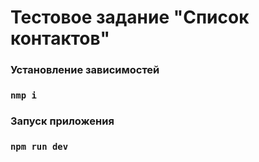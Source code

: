 # Тестовое задание "Список контактов"



### Установление зависимостей

### `nmp i`


### Запуск приложения

### `npm run dev`

